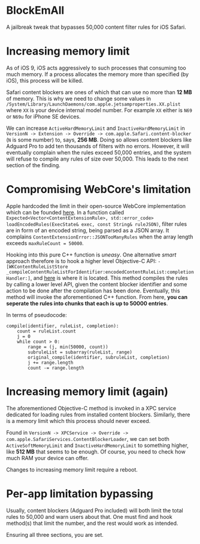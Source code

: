 # BlockEmAll
A jailbreak tweak that bypasses 50,000 content filter rules for iOS Safari.

# Increasing memory limit
As of iOS 9, iOS acts aggressively to such processes that consuming too much memory. If a process allocates the memory more than specified (by iOS), this process will be killed.

Safari content blockers are ones of which that can use no more than **12 MB** of memory. This is why we need to change some values in `/System/Library/LaunchDaemons/com.apple.jetsamproperties.XX.plist` where `XX` is your device internal model number. For example `XX` either is `N69` or `N69u` for iPhone SE devices.

We can increase `ActiveHardMemoryLimit` and `InactiveHardMemoryLimit` in `VersionN -> Extension -> Override -> com.apple.Safari.content-blocker` (`N` is some number) to, says, **256 MB**. Doing so allows content blockers like Adguard Pro to add ten thousands of filters with no errors. However, it will eventually complain when the rules exceed 50,000 entries, and the system will refuse to compile any rules of size over 50,000. This leads to the next section of the finding.

# Compromising WebCore's limitation
Apple hardcoded the limit in their open-source WebCore implementation which can be founded [here](https://trac.webkit.org/browser/webkit/trunk/Source/WebCore/contentextensions/ContentExtensionParser.cpp). In a function called `Expected<Vector<ContentExtensionRule>, std::error_code> loadEncodedRules(ExecState& exec, const String& ruleJSON)`, filter rules are in form of an encoded string, being parsed as a JSON array. It complains `ContentExtensionError::JSONTooManyRules` when the array length exceeds `maxRuleCount = 50000`.

Hooking into this pure C++ function is *uneasy*. One alternative *smart* approach therefore is to hook a higher level Objective-C API: `-[WKContentRuleListStore _compileContentRuleListForIdentifier:encodedContentRuleList:completionHandler:]`, and [here](https://trac.webkit.org/browser/webkit/trunk/Source/WebKit/UIProcess/API/Cocoa/WKContentRuleListStore.mm) is where it is located. This method compiles the rules by calling a lower level API, given the content blocker identifier and some action to be done after the compilation has been done. Eventually, this method will invoke the aforementioned C++ function. From here, **you can seperate the rules into chunks that each is up to 50000 entries**.

In terms of pseudocode:
```
compile(identifier, ruleList, completion):
    count = ruleList.count
    j = 0
    while count > 0:
        range = (j, min(50000, count))
        subruleList = subarray(ruleList, range)
        original_compile(identifier, subruleList, completion)
        j += range.length
        count -= range.length
```

# Increasing memory limit (again)
The aforementioned Objective-C method is invoked in a XPC service dedicated for loading rules from installed content blockers. Similarly, there is a memory limit which this process should never exceed.

Found in `VersionN -> XPCService -> Override -> com.apple.SafariServices.ContentBlockerLoader`, we can set both `ActiveSoftMemoryLimit` and `InactiveHardMemoryLimit` to something higher, like **512 MB** that seems to be enough. Of course, you need to check how much RAM your device can offer.

Changes to increasing memory limit require a reboot.

# Per-app limitation bypassing
Usually, content blockers (Adguard Pro included) will both limit the total rules to 50,000 and warn users about that. One must find and hook method(s) that limit the number, and the rest would work as intended.

Ensuring all three sections, you are set.